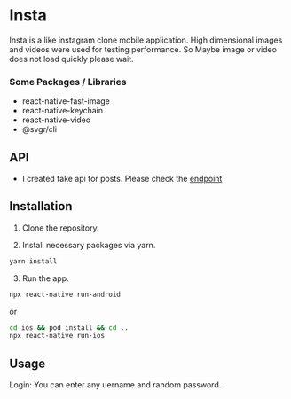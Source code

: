 # Insta

Insta is a like instagram clone mobile application. High dimensional images and videos were used for testing performance. So Maybe image or video does not load quickly please wait.  

### Some Packages / Libraries
- react-native-fast-image 
- react-native-keychain
- react-native-video
- @svgr/cli


## API

- I created fake api for posts. Please check the [endpoint](https://my-clone-api.herokuapp.com/posts)

## Installation

1. Clone the repository.

2. Install necessary packages via yarn.

```sh
yarn install
```

3. Run the app.

```sh
npx react-native run-android
```
  or

```sh
cd ios && pod install && cd ..
npx react-native run-ios
```

## Usage

Login: You can enter any uername and random password.


